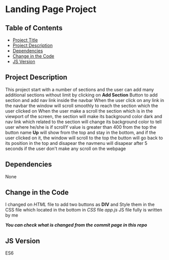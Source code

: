 # Landing Page Project

## Table of Contents

* [Project Title](#landing-page-project)
* [Project Description](#project-description)
* [Dependencies](#dependencies)
* [Change in the Code](#change-in-the-code)
* [JS Version](#js-version)

## Project Description

This project start with a number of sections and the user can add many additional sections without limit by clicking on **Add Section** Button to add section and add nav link inside the navbar
When the user click on any link in the navbar the window will scroll smoothly to reach the section which the user clicked on
When the user make a scroll the section which is in the viewport of the screen, the section will make its background color dark and nav link which related to the section will change its background color to tell user where he/she is
if scrollY value is greater than 400 from the top the button name **Up** will show from the top and stay in the bottom, and if the user clicked on it, the window will scroll to the top the button will go back to its position in the top and disapear
the navmenu will disapear after 5 seconds if the user don't make any scroll on the webpage

## Dependencies

None

## Change in the Code

I changed on *HTML* file to add two buttons as **DIV** and Style them in the CSS file which located in the bottom in *CSS* file
*app.js* JS file fully is written by me

***You can check what is changed from the commit page in this repo***

## JS Version

ES6